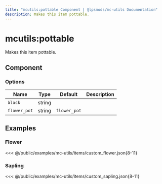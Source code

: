 ```yaml
---
title: "mcutils:pottable Component | @lpsmods/mc-utils Documentation"
description: Makes this item pottable.
---
```


# mcutils:pottable

Makes this item pottable.

## Component

### Options

| Name         | Type   | Default      | Description |
| ------------ | ------ | ------------ | ----------- |
| `block`      | string |              |             |
| `flower_pot` | string | `flower_pot` |             |

## Examples

### Flower

<<< @/public/examples/mc-utils/items/custom_flower.json{8-11}

### Sapling

<<< @/public/examples/mc-utils/items/custom_sapling.json{8-11}
